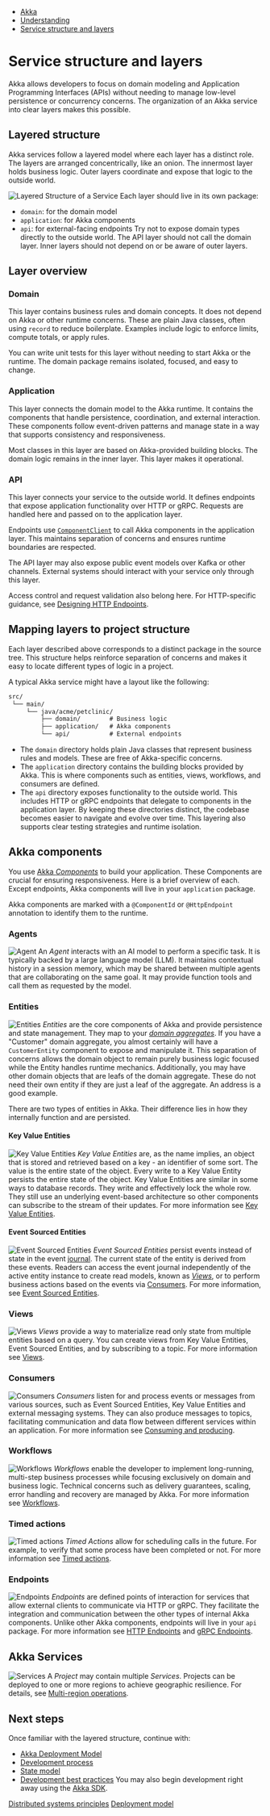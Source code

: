 <!-- <nav> -->
- [Akka](../index.html)
- [Understanding](index.html)
- [Service structure and layers](architecture-model.html)

<!-- </nav> -->

# Service structure and layers

Akka allows developers to focus on domain modeling and Application Programming Interfaces (APIs) without needing to manage low-level persistence or concurrency concerns. The organization of an Akka service into clear layers makes this possible.

## <a href="about:blank#_layered_structure"></a> Layered structure

Akka services follow a layered model where each layer has a distinct role. The layers are arranged concentrically, like an onion. The innermost layer holds business logic. Outer layers coordinate and expose that logic to the outside world.

![Layered Structure of a Service](_images/docs-onion_architecture-v1.min.svg)
Each layer should live in its own package:

- `domain`: for the domain model
- `application`: for Akka components
- `api`: for external-facing endpoints
Try not to expose domain types directly to the outside world. The API layer should not call the domain layer. Inner layers should not depend on or be aware of outer layers.

## <a href="about:blank#_layer_overview"></a> Layer overview

### <a href="about:blank#_domain"></a> Domain

This layer contains business rules and domain concepts. It does not depend on Akka or other runtime concerns. These are plain Java classes, often using `record` to reduce boilerplate. Examples include logic to enforce limits, compute totals, or apply rules.

You can write unit tests for this layer without needing to start Akka or the runtime. The domain package remains isolated, focused, and easy to change.

### <a href="about:blank#_application"></a> Application

This layer connects the domain model to the Akka runtime. It contains the components that handle persistence, coordination, and external interaction. These components follow event-driven patterns and manage state in a way that supports consistency and responsiveness.

Most classes in this layer are based on Akka-provided building blocks. The domain logic remains in the inner layer. This layer makes it operational.

### <a href="about:blank#_api"></a> API

This layer connects your service to the outside world. It defines endpoints that expose application functionality over HTTP or gRPC. Requests are handled here and passed on to the application layer.

Endpoints use <a href="../java/component-and-service-calls.html#_component_client">`ComponentClient`</a> to call Akka components in the application layer. This maintains separation of concerns and ensures runtime boundaries are respected.

The API layer may also expose public event models over Kafka or other channels. External systems should interact with your service only through this layer.

Access control and request validation also belong here. For HTTP-specific guidance, see [Designing HTTP Endpoints](../java/http-endpoints.html).

## <a href="about:blank#_mapping_layers_to_project_structure"></a> Mapping layers to project structure

Each layer described above corresponds to a distinct package in the source tree. This structure helps reinforce separation of concerns and makes it easy to locate different types of logic in a project.

A typical Akka service might have a layout like the following:

```txt
src/
 └── main/
     └── java/acme/petclinic/
         ├── domain/        # Business logic
         ├── application/   # Akka components
         └── api/           # External endpoints
```

- The `domain` directory holds plain Java classes that represent business rules and models. These are free of Akka-specific concerns.
- The `application` directory contains the building blocks provided by Akka. This is where components such as entities, views, workflows, and consumers are defined.
- The `api` directory exposes functionality to the outside world. This includes HTTP or gRPC endpoints that delegate to components in the application layer.
By keeping these directories distinct, the codebase becomes easier to navigate and evolve over time. This layering also supports clear testing strategies and runtime isolation.

## <a href="about:blank#_akka_components"></a> Akka components

You use <a href="../reference/glossary.html#component">Akka *Components*</a> to build your application. These Components are crucial for ensuring responsiveness. Here is a brief overview of each. Except endpoints, Akka components will live in your `application` package.

Akka components are marked with a `@ComponentId` or `@HttpEndpoint` annotation to identify them to the runtime.

### <a href="about:blank#_agents"></a> Agents

![Agent](../_images/agent.png)
An *Agent* interacts with an AI model to perform a specific task. It is typically backed by a large language model (LLM). It maintains contextual history in a session memory, which may be shared between multiple agents that are collaborating on the same goal. It may provide function tools and call them as requested by the model.

### <a href="about:blank#_entities"></a> Entities

![Entities](../_images/entity.png)
*Entities* are the core components of Akka and provide persistence and state management. They map to your <a href="https://martinfowler.com/bliki/DDD_Aggregate.html">*domain aggregates*</a>. If you have a "Customer" domain aggregate, you almost certainly will have a `CustomerEntity` component to expose and manipulate it. This separation of concerns allows the domain object to remain purely business logic focused while the Entity handles runtime mechanics. Additionally, you may have other domain objects that are leafs of the domain aggregate. These do not need their own entity if they are just a leaf of the aggregate. An address is a good example.

There are two types of entities in Akka. Their difference lies in how they internally function and are persisted.

#### <a href="about:blank#_key_value_entities"></a> Key Value Entities

![Key Value Entities](../_images/key-value-entity.png)
*Key Value Entities* are, as the name implies, an object that is stored and retrieved based on a key - an identifier of some sort. The value is the entire state of the object. Every write to a Key Value Entity persists the entire state of the object. Key Value Entities are similar in some ways to database records. They write and effectively lock the whole row. They still use an underlying event-based architecture so other components can subscribe to the stream of their updates. For more information see [Key Value Entities](../java/key-value-entities.html).

#### <a href="about:blank#_event_sourced_entities"></a> Event Sourced Entities

![Event Sourced Entities](../_images/event-sourced-entity.png)
*Event Sourced Entities* persist events instead of state in the event [journal](../reference/glossary.html#journal). The current state of the entity is derived from these events. Readers can access the event journal independently of the active entity instance to create read models, known as <a href="../java/views.html">*Views*</a>, or to perform business actions based on the events via [Consumers](../java/consuming-producing.html). For more information, see [Event Sourced Entities](../java/event-sourced-entities.html).

### <a href="about:blank#_views"></a> Views

![Views](../_images/view.png)
*Views* provide a way to materialize read only state from multiple entities based on a query. You can create views from Key Value Entities, Event Sourced Entities, and by subscribing to a topic. For more information see [Views](../java/views.html).


### <a href="about:blank#_consumers"></a> Consumers

![Consumers](../_images/consumer.png)
*Consumers* listen for and process events or messages from various sources, such as Event Sourced Entities, Key Value Entities and external messaging systems. They can also produce messages to topics, facilitating communication and data flow between different services within an application. For more information see [Consuming and producing](../java/consuming-producing.html).

### <a href="about:blank#_workflows"></a> Workflows

![Workflows](../_images/workflow.png)
*Workflows* enable the developer to implement long-running, multi-step business processes while focusing exclusively on domain and business logic. Technical concerns such as delivery guarantees, scaling, error handling and recovery are managed by Akka. For more information see [Workflows](../java/workflows.html).

### <a href="about:blank#_timed_actions"></a> Timed actions

![Timed actions](../_images/timer.png)
*Timed Actions* allow for scheduling calls in the future. For example, to verify that some process have been completed or not. For more information see [Timed actions](../java/timed-actions.html).


### <a href="about:blank#_endpoints"></a> Endpoints

![Endpoints](../_images/endpoint.png)
*Endpoints* are defined points of interaction for services that allow external clients to communicate via HTTP or gRPC. They facilitate the integration and communication between the other types of internal Akka components. Unlike other Akka components, endpoints will live in your `api` package. For more information see [HTTP Endpoints](../java/http-endpoints.html) and [gRPC Endpoints](../java/grpc-endpoints.html).

## <a href="about:blank#_akka_services"></a> Akka Services

![Services](../_images/service.png)
A *Project* may contain multiple *Services*. Projects can be deployed to one or more regions to achieve geographic resilience. For details, see [Multi-region operations](multi-region.html).

## <a href="about:blank#_next_steps"></a> Next steps

Once familiar with the layered structure, continue with:

- [Akka Deployment Model](deployment-model.html)
- [Development process](development-process.html)
- [State model](state-model.html)
- [Development best practices](../java/dev-best-practices.html)
You may also begin development right away using the [Akka SDK](../java/index.html).

<!-- <footer> -->
<!-- <nav> -->
[Distributed systems principles](distributed-systems.html) [Deployment model](deployment-model.html)
<!-- </nav> -->

<!-- </footer> -->

<!-- <aside> -->

<!-- </aside> -->